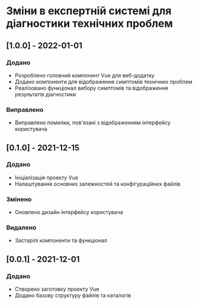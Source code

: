 # Зміни в експертній системі для діагностики технічних проблем

## [1.0.0] - 2022-01-01

### Додано

- Розроблено головний компонент Vue для веб-додатку
- Додано компоненти для відображення симптомів технічних проблем
- Реалізовано функціонал вибору симптомів та відображення результатів діагностики

### Виправлено

- Виправлено помилки, пов'язані з відображенням інтерфейсу користувача

## [0.1.0] - 2021-12-15

### Додано

- Ініціалізація проекту Vue
- Налаштування основних залежностей та конфігураційних файлів

### Змінено

- Оновлено дизайн інтерфейсу користувача

### Видалено

- Застарілі компоненти та функціонал

## [0.0.1] - 2021-12-01

### Додано

- Створено заготовку проекту Vue
- Додано базову структуру файлів та каталогів
